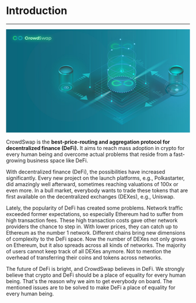 # Introduction

---

![](<.gitbook/assets/introduction.jpg>)

CrowdSwap is the **best-price-routing and aggregation protocol for decentralized finance (DeFi).**
It aims to reach mass adoption in crypto for every human being and overcome actual problems
that reside from a fast-growing business space like DeFi.

With decentralized finance (DeFi), the possibilities have increased significantly. Every new project on the launch platforms, e.g., Polkastarter, did amazingly well afterward, sometimes reaching valuations of 100x or even more. In a bull market, everybody wants to trade these tokens that are first available on the decentralized exchanges (DEXes), e.g., Uniswap.

Lately, the popularity of DeFi has created some problems. Network traffic exceeded former expectations, so especially Ethereum had to suffer from high transaction fees. These high transaction costs gave other network providers the chance to step in. With lower prices, they can catch up to Ethereum as the number 1 network. Different chains bring new dimensions of complexity to the DeFi space. Now the number of DEXes not only grows on Ethereum, but it also spreads across all kinds of networks. The majority of users cannot keep track of all DEXes anymore. Not to mention the overhead of transferring their coins and tokens across networks.

The future of DeFi is bright, and CrowdSwap believes in DeFi. We strongly believe that crypto and DeFi should be a place of equality for every human being. That's the reason why we aim to get everybody on board. The mentioned issues are to be solved to make DeFi a place of equality for every human being.
